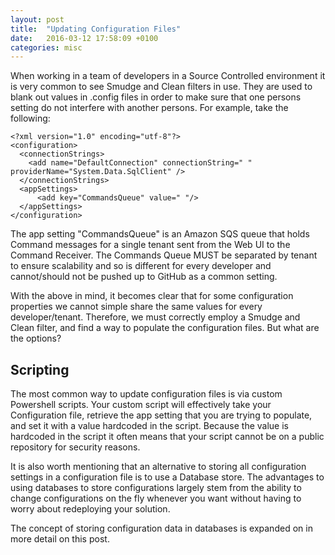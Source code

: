 ```yaml
---
layout: post
title:  "Updating Configuration Files"
date:   2016-03-12 17:58:09 +0100
categories: misc
---
```

When working in a team of developers in a Source Controlled environment it is very common to see Smudge and Clean filters in use.  They are used to blank out values in .config files in order to make sure that one persons setting do not interfere with another persons.  For example, take the following:

````
<?xml version="1.0" encoding="utf-8"?>
<configuration>
  <connectionStrings>
    <add name="DefaultConnection" connectionString=" " providerName="System.Data.SqlClient" />
  </connectionStrings>
  <appSettings>
      <add key="CommandsQueue" value=" "/>
  </appSettings>
</configuration>
````

The app setting "CommandsQueue" is an Amazon SQS queue that holds Command messages for a single tenant sent from the Web UI to the Command Receiver.  The Commands Queue MUST be separated by tenant to ensure scalability and so is different for every developer and cannot/should not be pushed up to GitHub as a common setting.

With the above in mind, it becomes clear that for some configuration properties we cannot simple share the same values for every developer/tenant.  Therefore, we must correctly employ a Smudge and Clean filter, and find a way to populate the configuration files.  But what are the options?

## Scripting
The most common way to update configuration files is via custom Powershell scripts.  Your custom script will effectively take your Configuration file, retrieve the app setting that you are trying to populate, and set it with a value hardcoded in the script.  Because the value is hardcoded in the script it often means that your script cannot be on a public repository for security reasons.

It is also worth mentioning that an alternative to storing all configuration settings in a configuration file is to use a Database store.  The advantages to using databases to store configurations largely stem from the ability to change configurations on the fly whenever you want without having to worry about redeploying your solution.

The concept of storing configuration data in databases is expanded on in more detail on this post.

